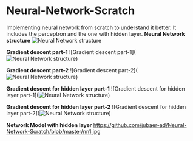 # Neural-Network-Scratch
Implementing neural network from scratch to understand it better. It includes the perceptron and the one with hidden layer.
**Neural Network structure**
![Neural Network structure](https://github.com/jubaer-ad/Neural-Network-Scratch/blob/master/nn1.jpg)

**Gradient descent part-1**
![Gradient descent part-1](![Neural Network structure](https://github.com/jubaer-ad/Neural-Network-Scratch/blob/master/nn1.jpg))

**Gradient descent part-2**
![Gradient descent part-2](![Neural Network structure](https://github.com/jubaer-ad/Neural-Network-Scratch/blob/master/nn1.jpg))

**Gradient descent for hidden layer part-1**
![Gradient descent for hidden layer part-1](![Neural Network structure](https://github.com/jubaer-ad/Neural-Network-Scratch/blob/master/nn1.jpg))

**Gradient descent for hidden layer part-2**
![Gradient descent for hidden layer part-2](![Neural Network structure](https://github.com/jubaer-ad/Neural-Network-Scratch/blob/master/nn1.jpg))

**Network Model with hidden layer**
https://github.com/jubaer-ad/Neural-Network-Scratch/blob/master/nn1.jpg
